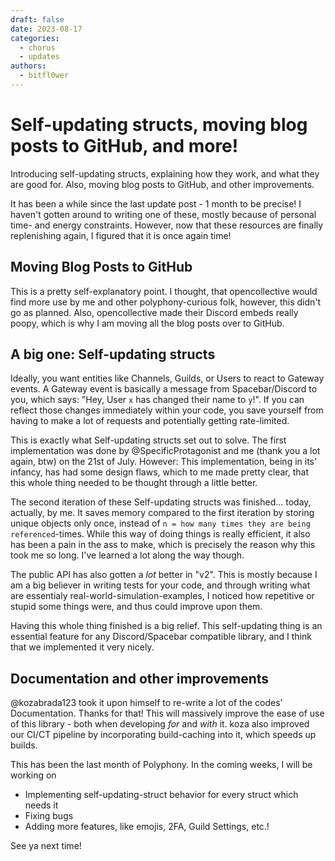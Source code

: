 ```yaml
---
draft: false 
date: 2023-08-17
categories:
  - chorus
  - updates
authors:
  - bitfl0wer
---
```


# Self-updating structs, moving blog posts to GitHub, and more!

Introducing self-updating structs, explaining how they work, and what they are good for. Also, moving blog posts to GitHub, and other improvements.

<!-- more -->

It has been a while since the last update post - 1 month to be precise! I haven't gotten around to writing one of these, mostly because of personal time- and energy constraints. However, now that these resources are finally replenishing again, I figured that it is once again time!

## Moving Blog Posts to GitHub

This is a pretty self-explanatory point. I thought, that opencollective would find more use by me and other polyphony-curious folk, however, this didn't go as planned. Also, opencollective made their Discord embeds really poopy, which is why I am moving all the blog posts over to GitHub.

## A big one: Self-updating structs

Ideally, you want entities like Channels, Guilds, or Users to react to Gateway events. A Gateway event is basically a message from Spacebar/Discord to you, which says: "Hey, User `x` has changed their name to `y`!". If you can reflect those changes immediately within your code, you save yourself from having to make a lot of requests and potentially getting rate-limited.

This is exactly what Self-updating structs set out to solve. The first implementation was done by @SpecificProtagonist and me (thank you a lot again, btw) on the 21st of July. However: This implementation, being in its' infancy, has had some design flaws, which to me made pretty clear, that this whole thing needed to be thought through a little better.

The second iteration of these Self-updating structs was finished... today, actually, by me. It saves memory compared to the first iteration by storing unique objects only once, instead of `n = how many times they are being referenced`-times. While this way of doing things is really efficient, it also has been a pain in the ass to make, which is precisely the reason why this took me so long. I've learned a lot along the way though.

The public API has also gotten a *lot* better in "v2". This is mostly because I am a big believer in writing tests for your code, and through writing what are essentialy real-world-simulation-examples, I noticed how repetitive or stupid some things were, and thus could improve upon them.

Having this whole thing finished is a big relief. This self-updating thing is an essential feature for any Discord/Spacebar compatible library, and I think that we implemented it very nicely.

## Documentation and other improvements

@kozabrada123 took it upon himself to re-write a lot of the codes' Documentation. Thanks for that! This will massively improve the ease of use of this library - both when developing *for* and *with* it. koza also improved our CI/CT pipeline by incorporating build-caching into it, which speeds up builds.

This has been the last month of Polyphony. In the coming weeks, I will be working on
- Implementing self-updating-struct behavior for every struct which needs it
- Fixing bugs
- Adding more features, like emojis, 2FA, Guild Settings, etc.!

See ya next time!